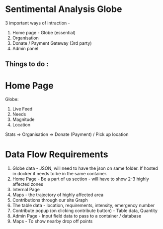 # Sentimental Analysis Globe

3 important ways of intraction - 
1. Home page - Globe (essential)
2. Organisation 
3. Donate / Payment Gateway (3rd party)
4. Admin panel


## Things to do :
# Home Page 

Globe:
1. Live Feed 
2. Needs 
3. Magnitude
4. Location

Stats => Organisation => Donate (Payment) / Pick up location

# Data Flow Requirements
1. Globe data - JSON, will need to have the json on same folder. If hosted in docker it needs to be in the same container.
2. Home Page - Be a part of us section - will have to show 2-3 highly affected zones
3. Internal Page 
1. Maps - the trajectory of highly affected area
2. Contributions through our site Graph
3. The table data - location, requirements, intensity, emergency number
4. Contribute popup (on clicking contribute button) - Table data, Quantity 
5. Admin Page - Input field data to pass to a container / database
6. Maps - To show nearby drop off points




